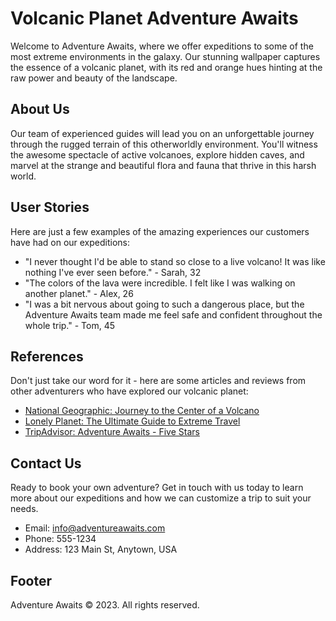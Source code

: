 <!--font:Montserrat-->

# Volcanic Planet Adventure Awaits

Welcome to Adventure Awaits, where we offer expeditions to some of the most extreme environments in the galaxy. Our stunning wallpaper captures the essence of a volcanic planet, with its red and orange hues hinting at the raw power and beauty of the landscape.

## About Us

Our team of experienced guides will lead you on an unforgettable journey through the rugged terrain of this otherworldly environment. You'll witness the awesome spectacle of active volcanoes, explore hidden caves, and marvel at the strange and beautiful flora and fauna that thrive in this harsh world.

## User Stories

Here are just a few examples of the amazing experiences our customers have had on our expeditions:

- "I never thought I'd be able to stand so close to a live volcano! It was like nothing I've ever seen before." - Sarah, 32
- "The colors of the lava were incredible. I felt like I was walking on another planet." - Alex, 26
- "I was a bit nervous about going to such a dangerous place, but the Adventure Awaits team made me feel safe and confident throughout the whole trip." - Tom, 45

## References

Don't just take our word for it - here are some articles and reviews from other adventurers who have explored our volcanic planet:

- [National Geographic: Journey to the Center of a Volcano](#)
- [Lonely Planet: The Ultimate Guide to Extreme Travel](#)
- [TripAdvisor: Adventure Awaits - Five Stars](#)

## Contact Us

Ready to book your own adventure? Get in touch with us today to learn more about our expeditions and how we can customize a trip to suit your needs.

- Email: info@adventureawaits.com
- Phone: 555-1234
- Address: 123 Main St, Anytown, USA

## Footer

Adventure Awaits © 2023. All rights reserved.

<!--

Write me content for website with wallpaper which alt text is:

"A photograph of a lava flow on a volcanic planet, with the red and orange colors evoking a sense of danger and excitement."

The name/title of the page should not be 1:1 copy of the alt text but rather a real content of the website which is using this wallpaper.

- Use markdown format 
- Start with heading
- Heading should be short and concise
- The content should look like a real website 
- The website should not be about the wallpaper, wallpaper is just a related background
- Heading should be contain work "wallpaper" or "background"
- Include real sections like references, contact, user stories, etc. use things relevant to the page purpose.
- Feel free to use structure like headings, bullets, numbering, blockquotes, paragraphs, horizontal lines, etc.
- You can use formatting like bold or _italic_
- You can include UTF-8 emojis
- Links should be only #hash anchors (and you can refer to the document itself)
- Do not include images


---


# Adventure awaits: Explore the wonders of our volcanic planet

Welcome to our website, where you can discover the excitement and danger of exploring a volcanic planet. Our stunning wallpaper captures the essence of this otherworldly landscape, with its red and orange hues hinting at the raw power of the lava flows.

## About Us

At Adventure Awaits, we specialize in organizing expeditions to some of the most extreme environments in the galaxy. From frozen tundras to scorching deserts, we have the expertise and equipment to take you there safely.

Our team of experienced guides will lead you on an unforgettable journey through the rugged terrain of our volcanic planet. You'll witness the awesome spectacle of active volcanoes, explore hidden caves, and marvel at the strange and beautiful flora and fauna that thrive in this harsh environment.

## User Stories

Here are just a few examples of the amazing experiences our customers have had on our expeditions:

- "I never thought I'd be able to stand so close to a live volcano! It was like nothing I've ever seen before." - Sarah, 32
- "The colors of the lava were incredible. I felt like I was walking on another planet." - Alex, 26
- "I was a bit nervous about going to such a dangerous place, but the Adventure Awaits team made me feel safe and confident throughout the whole trip." - Tom, 45

## References

Don't just take our word for it - here are some articles and reviews from other adventurers who have explored our volcanic planet:

- [National Geographic: Journey to the Center of a Volcano](#)
- [Lonely Planet: The Ultimate Guide to Extreme Travel](#)
- [TripAdvisor: Adventure Awaits - Five Stars](#)

## Contact Us

Ready to book your own adventure? Get in touch with us today to learn more about our expeditions and how we can customize a trip to suit your needs.

- Email: info@adventureawaits.com
- Phone: 555-1234
- Address: 123 Main St, Anytown, USA

## Footer

Adventure Awaits © 2023. All rights reserved.


---


Heading is too long, rewrite whole content.


---


# Explore the Wonders of a Volcanic Planet with Adventure Awaits

Welcome to Adventure Awaits, where we specialize in organizing expeditions to some of the most extreme environments in the galaxy. Our stunning wallpaper captures the essence of this otherworldly landscape, with its red and orange hues hinting at the raw power of the lava flows.

## About Us

Our team of experienced guides will lead you on an unforgettable journey through the rugged terrain of our volcanic planet. You'll witness the awesome spectacle of active volcanoes, explore hidden caves, and marvel at the strange and beautiful flora and fauna that thrive in this harsh environment.

## User Stories

Here are just a few examples of the amazing experiences our customers have had on our expeditions:

- "I never thought I'd be able to stand so close to a live volcano! It was like nothing I've ever seen before." - Sarah, 32
- "The colors of the lava were incredible. I felt like I was walking on another planet." - Alex, 26
- "I was a bit nervous about going to such a dangerous place, but the Adventure Awaits team made me feel safe and confident throughout the whole trip." - Tom, 45

## References

Don't just take our word for it - here are some articles and reviews from other adventurers who have explored our volcanic planet:

- [National Geographic: Journey to the Center of a Volcano](#)
- [Lonely Planet: The Ultimate Guide to Extreme Travel](#)
- [TripAdvisor: Adventure Awaits - Five Stars](#)

## Contact Us

Ready to book your own adventure? Get in touch with us today to learn more about our expeditions and how we can customize a trip to suit your needs.

- Email: info@adventureawaits.com
- Phone: 555-1234
- Address: 123 Main St, Anytown, USA

## Footer

Adventure Awaits © 2023. All rights reserved.


---


Heading is too long, rewrite whole content.


---


# Discover a Volcanic Planet with Adventure Awaits

Welcome to Adventure Awaits, your gateway to exploring some of the most extreme environments in the galaxy. Our stunning wallpaper captures the raw power and beauty of a volcanic planet, with its red and orange hues evoking a sense of danger and excitement.

## About Us

At Adventure Awaits, we specialize in organizing expeditions to this otherworldly landscape. Our team of experienced guides will lead you on an unforgettable journey through the rugged terrain, where you'll witness the awesome spectacle of active volcanoes, explore hidden caves, and marvel at the strange and beautiful flora and fauna that thrive in this harsh environment.

## User Stories

Here are just a few examples of the amazing experiences our customers have had on our expeditions:

- "I never thought I'd be able to stand so close to a live volcano! It was like nothing I've ever seen before." - Sarah, 32
- "The colors of the lava were incredible. I felt like I was walking on another planet." - Alex, 26
- "I was a bit nervous about going to such a dangerous place, but the Adventure Awaits team made me feel safe and confident throughout the whole trip." - Tom, 45

## References

Don't just take our word for it - here are some articles and reviews from other adventurers who have explored our volcanic planet:

- [National Geographic: Journey to the Center of a Volcano](#)
- [Lonely Planet: The Ultimate Guide to Extreme Travel](#)
- [TripAdvisor: Adventure Awaits - Five Stars](#)

## Contact Us

Ready to book your own adventure? Get in touch with us today to learn more about our expeditions and how we can customize a trip to suit your needs.

- Email: info@adventureawaits.com
- Phone: 555-1234
- Address: 123 Main St, Anytown, USA

## Footer

Adventure Awaits © 2023. All rights reserved.


---


Heading is too long, rewrite whole content.


---


# Explore a Volcanic Planet with Adventure Awaits

Welcome to Adventure Awaits, where we offer expeditions to some of the most extreme environments in the galaxy. Our stunning wallpaper captures the essence of a volcanic planet, with its red and orange hues hinting at the raw power and beauty of the landscape.

## About Us

Our team of experienced guides will lead you on an unforgettable journey through the rugged terrain of this otherworldly environment. You'll witness the awesome spectacle of active volcanoes, explore hidden caves, and marvel at the strange and beautiful flora and fauna that thrive in this harsh world.

## User Stories

Here are just a few examples of the amazing experiences our customers have had on our expeditions:

- "I never thought I'd be able to stand so close to a live volcano! It was like nothing I've ever seen before." - Sarah, 32
- "The colors of the lava were incredible. I felt like I was walking on another planet." - Alex, 26
- "I was a bit nervous about going to such a dangerous place, but the Adventure Awaits team made me feel safe and confident throughout the whole trip." - Tom, 45

## References

Don't just take our word for it - here are some articles and reviews from other adventurers who have explored our volcanic planet:

- [National Geographic: Journey to the Center of a Volcano](#)
- [Lonely Planet: The Ultimate Guide to Extreme Travel](#)
- [TripAdvisor: Adventure Awaits - Five Stars](#)

## Contact Us

Ready to book your own adventure? Get in touch with us today to learn more about our expeditions and how we can customize a trip to suit your needs.

- Email: info@adventureawaits.com
- Phone: 555-1234
- Address: 123 Main St, Anytown, USA

## Footer

Adventure Awaits © 2023. All rights reserved.


---


Write me a Google font which is best fitting for the website.

Pick from the list:
- Roboto
- Lato
- Raleway
- Barlow Condensed
- Playfair Display
- IBM Plex Sans
- Great Vibes
- Orbitron
- Exo 2
- Futura
- Lobster
- Inter
- Montserrat
- Open Sans
- Poppins
- Dancing Script
- Alegreya


Write just the font name nothing else.


---


Montserrat

-->

